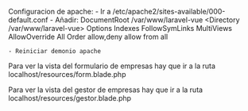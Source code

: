 Configuracion de apache:
	- Ir a /etc/apache2/sites-available/000-default.conf
	- Añadir:
		DocumentRoot /var/www/laravel-vue
       		<Directory /var/www/laravel-vue>
               		Options Indexes FollowSymLinks MultiViews
                	AllowOverride All
                	Order allow,deny
                	allow from all
       		</Directory>

	- Reiniciar demonio apache


Para ver la vista del formulario de empresas hay que ir a la ruta localhost/resources/form.blade.php

Para ver la vista del gestor de empresas hay que ir a la ruta localhost/resources/gestor.blade.php

